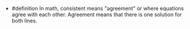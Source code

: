 - #definition In math, consistent means "agreement" or where equations agree with each other. Agreement means that there is one solution for both lines.